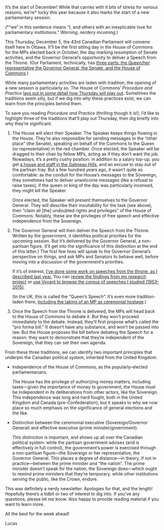 It’s the start of December! While that carries with it bits of stress for various reasons, we’re* lucky this year because it also marks the start of a new parliamentary session.

(*“we” in this sentence means “I, and others with an inexplicable love for parliamentary institutions.” _Warning, nerdery incoming._)

This Thursday, December 5, the 43rd Canadian Parliament will convene itself here in Ottawa. It’ll be the first sitting day in the House of Commons for the MPs elected back in October, the day marking resumption of Senate activities, and the Governor General’s opportunity to deliver a Speech from the Throne. (Our Parliament, technically, has [three parts: the Queen/her representative the Governor General, the Senate, and the House of Commons](https://laws-lois.justice.gc.ca/eng/Const/page-2.html#s-17).)

While many parliamentary activities are laden with tradition, the opening of a new session is particularly so. The House of Commons’ _Procedure and Practice_ [lays out in some detail how Thursday will play out](https://www.ourcommons.ca/About/ProcedureAndPractice3rdEdition/ch_08_2-e.html). Sometimes the traditions seem silly, but if we dig into _why_ these practices exist, we can learn from the principles behind them.

To save you reading _Procedure and Practice_ (thrilling though it is!), I’d like to highlight three of the traditions that’ll play out Thursday, then dig briefly into why they’re significant.

1.  The House will elect their Speaker. The Speaker keeps things flowing in the House. They’re also responsible for sending messages to the “other place” (the Senate), speaking on behalf of the Commons to the Queen (or representative) in the red chamber. Once elected, the Speaker will be dragged to their chair by fellow MPs, acting as if they don’t want the job. Nowadays, it’s a pretty cushy position: in addition to a salary top-up, you get [a house and staff in the Gatineau Hills](http://ncc-ccn.gc.ca/places/the-farm), and an excuse to stay out of the partisan fray. But a few hundred years ago, it wasn’t quite so comfortable: as the conduit for the House’s messages to the Sovereign, they sometimes had to deliver unwelcome messages (like a refusal to raise taxes); if the queen or king of the day was particularly incensed, they might kill the Speaker.
		
    Once elected, the Speaker will present themselves to the Governor General. They will describe their insuitability for the task (see above), then “claim all [the] undoubted rights and privileges” of the House of Commons. Notably, these are the privileges of free speech and effective independence from the Sovereign.
    
2.  The Governor General will then deliver the Speech from the Throne. Written by the government, it identifies political priorities for the upcoming session. But it’s delivered by the Governor General, a non-partisan figure. (I’ll get into the significance of this distinction at the end of this letter.) The first few lines will speak to the Governor General’s perspective on things, and ask MPs and Senators to behave well, before moving into a discussion of the government’s priorities.
		
    If it’s of interest, [I’ve done some work on speeches from the throne, as I described last year.](https://lucascherkewski.com/hit-and-miss/67-throne-speeches-thinking-tools/) You can [review the findings from my research project](https://his3305.labs.lucascherkewski.com/discussion) or [use Voyant to browse the corpus of speeches I studied (1953–2015)](https://voyant-tools.org/?corpus=f03e42475d31eda15315cb9227e53586&stopList=keywords-8b435bead5253b011f8d10e58eec0d8c&panels=corpusterms,reader,trends,summary,contexts).
		
    (In the UK, this is called the “Queen’s Speech”. It’s even more tradition-laden there, [including the taking of an MP as ceremonial hostage](https://www.parliament.uk/about/living-heritage/evolutionofparliament/parliamentwork/offices-and-ceremonies/overview/state-opening/elements-unseen-by-the-public/).)
    
3.  Once the Speech from the Throne is delivered, the MPs will head back to the House of Commons to debate it. But they won’t proceed immediately to the debate. Instead, they’ll first propose what’s called the “pro forma bill.” It doesn’t have any substance, and won’t be passed into law. But the House proposes the bill before debating the Speech for a reason: they want to demonstrate that they’re independent of the Sovereign, that they can set their own agenda.

From these three traditions, we can identify two important principles that underpin the Canadian political system, inherited from the United Kingdom:

-   Independence of the House of Commons, as the popularly-elected parliamentarians.

    The House has the privilege of authorizing money matters, including taxes—given the importance of money to government, the House must be independent in its deliberations from other actors, like the Sovereign. This independence was long and hard fought, both in the United Kingdom and Canada (pre-Confederation), but it speaks to why we now place so much emphasis on the significance of general elections and the like.

-   Distinction between the ceremonial executive (Sovereign/Governor General) and effective executive (prime minister/government).

    This distinction is important, and shows up all over the Canadian political system: while the partisan government advises (and is effectively in full control), the government’s power is exercised through a non-partisan figure—the Sovereign or her representative, the Governor General. This places a degree of distance—in theory, if not in practice—between the prime minister and “the nation”. The prime minister doesn’t speak for the nation, the Sovereign does—which ought to remind prime ministers that they’re temporary, while other institutions serving the public, like the Crown, endure.

This was definitely a nerdy newsletter. Apologies for that, and the length! Hopefully there’s a tidbit or two of interest to dig into. If you’ve any questions, please let me know. Also happy to provide reading material if you want to learn more.

All the best for the week ahead!

Lucas